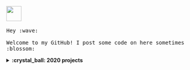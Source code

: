<p>
  <img src="https://github.com/thomaswang/thomaswang/raw/master/octorobot.gif" width="40px">
  <br><br>
  <samp>
    Hey :wave:
    <br><br>
    Welcome to my GitHub! I post some code on here sometimes :blossom:
  </samp>
</p>

<details>
  <summary><b>:crystal_ball: 2020 projects</b></summary>
  I'm working on an immunization app with my co-founder Katherine Sistrunk, called <a href="https://vaxnow.org">VaxNow</a>. I'm also working on my student developer platform <a href="https://dormdev.com">DormDev</a> and plan on releasing a student verification API service. 2020 has been a tough year for the world and me personally, but I am excited about these projects and :crossed_fingers: to their development.
</details>

